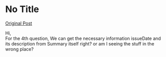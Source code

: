 # No Title

[Original Post](https://discourse.onlinedegree.iitm.ac.in/t/165959/257)

<p>Hi,<br>
For the 4th question, We can get the necessary information issueDate and its description from Summary itself right? or am I seeing the stuff in the wrong place?</p>